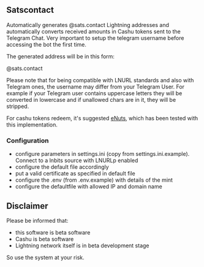 ## Satscontact

Automatically generates @sats.contact Lightning addresses and automatically converts received amounts in Cashu tokens sent to the Telegram Chat. Very important to setup the telegram username before accessing the bot the first time.

The generated address will be in this form:

<yourusername>@sats.contact

Please note that for being compatible with LNURL standards and also with Telegram ones, the username may differ from your Telegram User. For example if your Telegram user contains uppercase letters they will be converted in lowercase and if unallowed chars are in it, they will be stripped.

For cashu tokens redeem, it's suggested [eNuts](https://www.enuts.cash/), which has been tested with this implementation.

### Configuration

- configure parameters in settings.ini (copy from settings.ini.example). Connect to a lnbits source with LNURLp enabled
- configure the default file accordingly
- put a valid certificate as specified in default file
- configure the .env (from .env.example) with details of the mint
- configure the defaultfile with allowed IP and domain name

## Disclaimer

Please be informed that:

- this software is beta software
- Cashu is beta software
- Lightning network itself is in beta development stage

So use the system at your risk.
